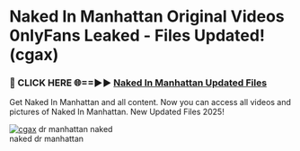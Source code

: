 # Naked In Manhattan Original Videos 0nlyFans Leaked - Files Updated! (cgax)

<h3>🔴 CLICK HERE 🌐==►► <a href="https://tinyurl.com/up5wt9bj" rel="nofollow">Naked In Manhattan Updated Files</a></h3>

Get Naked In Manhattan and all content. Now you can access all videos and pictures of Naked In Manhattan. New Updated Files 2025!

[![cgax](https://i.imgur.com/ABiUzMV.gif)](https://tinyurl.com/up5wt9bj)
dr manhattan naked<br>
naked dr manhattan